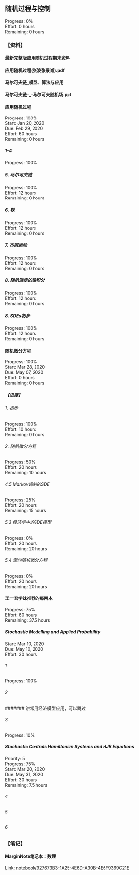 ## 随机过程与控制  
  
Progress: 0%  
Effort: 0 hours  
Remaining: 0 hours  
  
### 【资料】  
  
#### 最新完整版应用随机过程期末资料  
  
#### 应用随机过程(张波张景肖).pdf  
  
#### 马尔可夫链_模型、算法与应用  
  
#### 马尔可夫链-_-马尔可夫随机场.ppt  
  
#### 应用随机过程  
  
Progress: 100%  
Start: Jan 20, 2020  
Due: Feb 29, 2020  
Effort: 60 hours  
Remaining: 0 hours  
  
##### 1-4  
  
Progress: 100%  
  
##### 5. 马尔可夫链  
  
Progress: 100%  
Effort: 12 hours  
Remaining: 0 hours  
  
##### 6. 鞅  
  
Progress: 100%  
Effort: 12 hours  
Remaining: 0 hours  
  
##### 7. 布朗运动  
  
Progress: 100%  
Effort: 12 hours  
Remaining: 0 hours  
  
##### 8. 随机游走的微积分  
  
Progress: 100%  
Effort: 12 hours  
Remaining: 0 hours  
  
##### 8. SDEs初步  
  
Progress: 100%  
Effort: 12 hours  
Remaining: 0 hours  
  
#### 随机微分方程  
  
Progress: 100%  
Start: Mar 28, 2020  
Due: May 07, 2020  
Effort: 0 hours  
Remaining: 0 hours  
  
##### 【进度】  
  
###### 1. 初步  
  
Progress: 100%  
Effort: 10 hours  
Remaining: 0 hours  
  
###### 2. 随机微分方程  
  
Progress: 50%  
Effort: 20 hours  
Remaining: 10 hours  
  
###### 4.5 Markov调制的SDE  
  
Progress: 25%  
Effort: 20 hours  
Remaining: 15 hours  
  
###### 5.3 经济学中的SDE模型  
  
Progress: 0%  
Effort: 20 hours  
Remaining: 20 hours  
  
###### 5.4 倒向随机微分方程  
  
Progress: 0%  
Effort: 20 hours  
Remaining: 20 hours  
  
#### 王一君学妹推荐的那两本  
  
Progress: 75%  
Effort: 60 hours  
Remaining: 37.5 hours  
  
##### Stochastic Modelling and Applied Probability  
  
Start: Mar 10, 2020  
Due: May 10, 2020  
Effort: 30 hours  
  
###### 1  
  
Progress: 100%  
  
###### 2  
  
####### 讲常用经济模型应用，可以跳过  
  
###### 3  
  
Progress: 10%  
  
##### Stochastic Controls Hamiltonian Systems and HJB Equations  
  
Priority: 5  
Progress: 75%  
Start: Mar 20, 2020  
Due: May 31, 2020  
Effort: 30 hours  
Remaining: 7.5 hours  
  
###### 4  
  
###### 5  
  
###### 6  
  
### 【笔记】  
  
#### MarginNote笔记本：数理  
  
Link: [notebook/927673B3-1A25-4E6D-A30B-4E6F9369C21E][37]  






  
  
[1]: ithoughts://open?path=/iCloud/MLMS/Projects%20Management.itmz&topic=17706E73-1098-4894-88F9-B79FC62D5F25  
[2]: https://campus.swarma.org/mobile/course/2104  
[3]: https://campus.swarma.org/course/51%5BChuckle  
[4]: file:///Users/ethan/Documents/CoreFiles/ReadingsFile/%E6%95%B0%E5%AD%A6/%E5%BC%A0%E9%87%8F  
[5]: ithoughts://open?path=/Local/Documents/CoreFiles/ResearchFile/Mathematics/reference/%E6%95%B0%E5%AD%A6%E4%B8%8E%E5%A4%8D%E6%9D%82%E7%A7%91%E5%AD%A6%E6%96%87%E7%8C%AE%E5%88%86%E6%9E%90.itmz&topic=C5ADDA21-30F4-4508-A7AE-18070C7F37DB  
[6]: https://www.zhihu.com/column/c_1159525825714970624  
[7]: marginnote3app://notebook/E98E2EEE-34B8-462A-A641-8470E70A07E8  
[8]: file:///Users/ethan/Documents/CoreFiles/ReadingsFile/%E7%B3%BB%E7%BB%9F%E7%A7%91%E5%AD%A6/%E5%A4%8D%E6%9D%82%E7%BD%91%E7%BB%9C/%E3%80%8A%E5%A4%8D%E6%9D%82%E7%BD%91%E7%BB%9C%E7%90%86%E8%AE%BA%E5%8F%8A%E5%85%B6%E5%BA%94%E7%94%A8%E3%80%8B%E8%AF%BB%E4%B9%A6%E7%AC%94%E8%AE%B0.docx  
[9]: file:///Users/ethan/Documents/CoreFiles/ReadingsFile/%E7%B3%BB%E7%BB%9F%E7%A7%91%E5%AD%A6/%E5%A4%8D%E6%9D%82%E7%BD%91%E7%BB%9C/%E5%A4%8D%E6%9D%82%E7%BD%91%E7%BB%9C%E7%AE%97%E6%B3%95%E4%B8%8E%E5%BA%94%E7%94%A8_%E5%8C%97%E4%BA%AC%EF%BC%9A%E5%9B%BD%E9%98%B2%E5%B7%A5%E4%B8%9A%E5%87%BA%E7%89%88%E7%A4%BE_P293_2015.07_13803581.pdf  
[10]: file:///Users/ethan/Documents/CoreFiles/ReadingsFile/%E7%B3%BB%E7%BB%9F%E7%A7%91%E5%AD%A6/%E5%A4%8D%E6%9D%82%E7%BD%91%E7%BB%9C/%E7%BD%91%E7%BB%9C%E7%A7%91%E5%AD%A6%20%20%E5%8E%9F%E7%90%86%E4%B8%8E%E5%BA%94%E7%94%A8__%EF%BC%88%E7%BE%8E%EF%BC%89%E8%B7%AF%E6%98%93%E6%96%AF%E8%91%97_%E5%8C%97%E4%BA%AC%EF%BC%9A%E6%9C%BA%E6%A2%B0%E5%B7%A5%E4%B8%9A%E5%87%BA%E7%89%88%E7%A4%BE_P338_2011.09_12938788.pdf  
[11]: file:///Users/ethan/Documents/CoreFiles/ReadingsFile/%E7%B3%BB%E7%BB%9F%E7%A7%91%E5%AD%A6/%E5%A4%8D%E6%9D%82%E7%BD%91%E7%BB%9C/%E7%BD%91%E7%BB%9C%E7%A7%91%E5%AD%A6%E5%BC%95%E8%AE%BA__%EF%BC%88%E7%BE%8E%EF%BC%89%E7%BA%BD%E6%9B%BC%E8%91%97_%E5%8C%97%E4%BA%AC%EF%BC%9A%E7%94%B5%E5%AD%90%E5%B7%A5%E4%B8%9A%E5%87%BA%E7%89%88%E7%A4%BE_2014.01_P488_13487416.pdf  

[13]: file:///Users/ethan/Documents/CoreFiles/ReadingsFile/%E5%8D%9A%E5%BC%88%E8%AE%BA  
[14]: zotero://select/library/items/8KKNPDSS  
[15]: https://plato.stanford.edu/entries/game-evolutionary/  
[16]: marginnote3app://notebook/E98E2EEE-34B8-462A-A641-8470E70A07E8  
[17]: https://www.zhihu.com/column/c_1250083259557122048  
[18]: https://zhuanlan.zhihu.com/p/31734839  
[19]: https://boris-marinov.github.io/category-theory-illustrated/  
[20]: https://campus.swarma.org/course/2723  
[21]: https://zhuanlan.zhihu.com/p/32182423  
[22]: https://zhuanlan.zhihu.com/p/32182423  
[23]: https://swarma.feishu.cn/docs/doccnvTKQBtyni4FeEHoTRYjF9f  
[24]: https://campus.swarma.org/course/3106/study  
[25]: ithoughts://open?path=/iCloud/MLMS/Projects%20Management.itmz&topic=CE22ACD6-3E1F-4C77-BCAB-0CCDD52E4432  
[26]: https://campus.swarma.org/course/2666/study  
[27]: https://campus.swarma.org/course/1028/study  
[28]: https://m.igetget.com/share/course/pay/detail?id=b0rNAzaYOj7VyPMsljK8P54m6wlk12  
[29]: https://m.igetget.com/share/course/pay/detail?id=b0rNAzaYOj7VyPMsljK8P54m6wlk12  
[30]: http://m.igetget.com/native/achievement/challenge#/challenge/home?challengeId=610c09d0ed5e46d482e44901&user_id_alias=ey3gN0VGZXzxjj6Gverx4D7baqjEmA  
[31]: https://m.igetget.com/share/course/pay/detail?id=b0rNAzaYOj7VyPMsljK8P54m6wlk12  
[32]: file:///Users/ethan/Documents/CoreFiles/ReadingsFile/%E6%95%B0%E5%AD%A6/%E5%9B%BE%E8%AE%BA  
[33]: marginnote3app://notebook/927673B3-1A25-4E6D-A30B-4E6F9369C21E  
[34]: file:///Users/ethan/Documents/CoreFiles/ReadingsFile/%E6%95%B0%E5%AD%A6/%E5%BE%AE%E5%88%86%E6%96%B9%E7%A8%8B  
[35]: file:///Users/ethan/Documents/CoreFiles/ReadingsFile/%E6%95%B0%E5%AD%A6/%E5%BE%AE%E5%88%86%E6%96%B9%E7%A8%8B/%E5%B8%B8%E5%BE%AE%E5%88%86%E6%96%B9%E7%A8%8B%20%E5%B8%A6%E4%B9%A6%E7%AD%BE.pdf  
[36]: marginnote3app://notebook/927673B3-1A25-4E6D-A30B-4E6F9369C21E  
[37]: marginnote3app://notebook/927673B3-1A25-4E6D-A30B-4E6F9369C21E  
[38]: marginnote3app://notebook/927673B3-1A25-4E6D-A30B-4E6F9369C21E  
[39]: file:///Users/ethan/Library/CloudStorage/iCloud%20Drive/Documents/CoreFiles/ReadingsFile/%E6%95%B0%E6%8D%AE%E7%A7%91%E5%AD%A6  
[40]: file:///Users/ethan/Documents/CoreFiles/ReadingsFile/%E6%95%B0%E6%8D%AE%E7%A7%91%E5%AD%A6/%E6%97%B6%E9%97%B4%E5%BA%8F%E5%88%97  
[41]: file:///Users/ethan/Library/CloudStorage/iCloud%20Drive/Documents/CoreFiles/ReadingsFile/%E7%BB%9F%E8%AE%A1%E5%AD%A6%E5%92%8C%E6%A6%82%E7%8E%87%E8%AE%BA/%E5%A4%9A%E5%85%83%E5%BA%94%E7%94%A8%E7%BB%9F%E8%AE%A1  
[42]: file:///Users/ethan/Documents/CoreFiles/ReadingsFile/%E6%95%B0%E5%AD%A6/%E6%95%B0%E5%AD%A6%E7%A7%91%E6%99%AE/%E9%80%9A%E4%BF%97%E6%95%B0%E5%AD%A6%E5%90%8D%E8%91%97%E8%AF%91%E4%B8%9B  
[43]: marginnote3app://notebook/875A5B86-246E-4A3D-805C-44D53E1FF052  
[44]: obsidian://open?vault=NotesFile&file=Subjects%2F%E7%89%A9%E7%90%86%2F%E6%9C%89%E8%B6%A3%E7%89%A9%E7%90%86%2F%E7%8E%A9%E5%85%B7%E7%90%86%E8%AE%BA%EF%BC%9A%E9%98%B4%E9%98%B3%E4%BA%94%E8%A1%8C%E7%9A%84%E8%A7%84%E8%8C%83%E5%8A%A8%E5%8A%9B%E5%AD%A6%20-%20%E7%AE%80%E4%B9%A6.webarchive  
[45]: https://us02web.zoom.us/rec/share/UARrJrmDwcDdmS7WyOWl-xd9cgh5dDxYTceUmpPgdn1Hfefh272brGRxXI2C137n.ZlNEy5E3aReTLaqc  
[46]: file:///Volumes/P/Ethan/UsefulFiles/ReadingsFile/%E7%B3%BB%E7%BB%9F%E7%A7%91%E5%AD%A6/%E6%B7%B7%E6%B2%8C%E4%B8%8E%E5%88%86%E5%BD%A2%E7%A7%91%E5%AD%A6%E7%9A%84%E6%96%B0%E7%96%86%E7%95%8C.pdf  
[47]: file:///Volumes/P/Ethan/UsefulFiles/ReadingsFile/%E7%B3%BB%E7%BB%9F%E7%A7%91%E5%AD%A6/%E3%80%8A%E9%9A%90%E7%A7%A9%E5%BA%8F-%E9%80%82%E5%BA%94%E6%80%A7%E9%80%A0%E5%B0%B1%E5%A4%8D%E6%9D%82%E6%80%A7%E3%80%8BJohn%20Holland.pdf  
[48]: file:///Users/ethan/Documents/Ethan/CoreFiles/ProgramsFile/%E9%9B%86/%E3%80%90alias%20Mac%E3%80%91/%E3%80%90%E9%98%85%E8%AF%BB%E3%80%91/%E3%80%90%E6%95%B0%E5%AD%A6%E3%80%91/%E9%80%9A%E4%BF%97%E6%95%B0%E5%AD%A6%E5%90%8D%E8%91%97%E8%AF%91%E4%B8%9B22%20%E6%B8%B8%E6%88%8F_%E8%87%AA%E7%84%B6%E8%A7%84%E5%BE%8B%E6%94%AF%E9%85%8D%E5%81%B6%E7%84%B6%E6%80%A7.pdf  
[49]: file:///Users/ethan/Documents/CoreFiles/ReadingsFile/%E6%95%B0%E5%AD%A6/%E4%BC%98%E5%8C%96  
